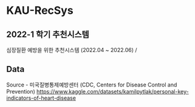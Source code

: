 # KAU-RecSys
## 2022-1 학기 추천시스템

심장질환 예방을 위한 추천시스템 (2022.04 ~ 2022.06) / 

## Data 
Source - 미국질병통제예방센터 (CDC, Centers for Disease Control and Prevention)
https://www.kaggle.com/datasets/kamilpytlak/personal-key-indicators-of-heart-disease
